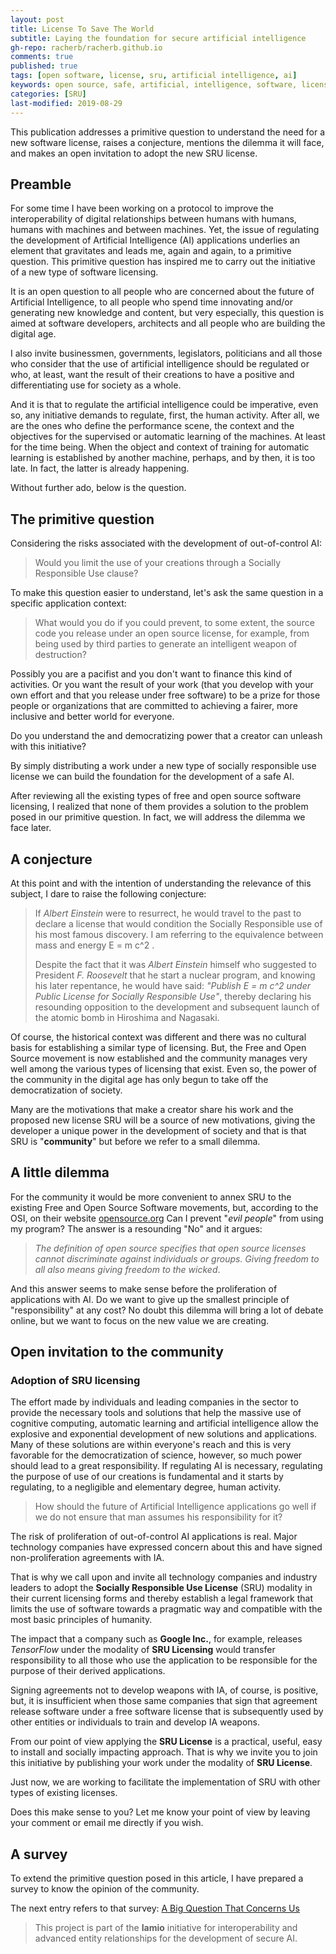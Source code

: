 ```yaml
---
layout: post
title: License To Save The World
subtitle: Laying the foundation for secure artificial intelligence
gh-repo: racherb/racherb.github.io
comments: true
published: true
tags: [open software, license, sru, artificial intelligence, ai]
keywords: open source, safe, artificial, intelligence, software, license, sru, social, safe
categories: [SRU]
last-modified: 2019-08-29
---
```

This publication addresses a primitive question to understand the need for a new software license, raises a conjecture, mentions the dilemma it will face, and makes an open invitation to adopt the new SRU license.

## Preamble

For some time I have been working on a protocol to improve the interoperability of digital relationships between humans with humans, humans with machines and between machines. Yet, the issue of regulating the development of Artificial Intelligence (AI) applications underlies an element that gravitates and leads me, again and again, to a primitive question. This primitive question has inspired me to carry out the initiative of a new type of software licensing.

It is an open question to all people who are concerned about the future of Artificial Intelligence, to all people who spend time innovating and/or generating new knowledge and content, but very especially, this question is aimed at software developers, architects and all people who are building the digital age.

I also invite businessmen, governments, legislators, politicians and all those who consider that the use of artificial intelligence should be regulated or who, at least, want the result of their creations to have a positive and differentiating use for society as a whole.

And it is that to regulate the artificial intelligence could be imperative, even so, any initiative demands to regulate, first, the human activity. After all, we are the ones who define the performance scene, the context and the objectives for the supervised or automatic learning of the machines. At least for the time being. When the object and context of training for automatic learning is established by another machine, perhaps, and by then, it is too late. In fact, the latter is already happening.

Without further ado, below is the question.

## The primitive question

Considering the risks associated with the development of out-of-control AI:

> Would you limit the use of your creations through a Socially Responsible Use clause?

To make this question easier to understand, let's ask the same question in a specific application context:

> What would you do if you could prevent, to some extent, the source code you release under an open source license, for example, from being used by third parties to generate an intelligent weapon of destruction?

Possibly you are a pacifist and you don't want to finance this kind of activities. Or you want the result of your work (that you develop with your own effort and that you release under free software) to be a prize for those people or organizations that are committed to achieving a fairer, more inclusive and better world for everyone.

Do you understand the and democratizing power that a creator can unleash with this initiative?

By simply distributing a work under a new type of socially responsible use license we can build the foundation for the development of a safe AI.

After reviewing all the existing types of free and open source software licensing, I realized that none of them provides a solution to the problem posed in our primitive question. In fact, we will address the dilemma we face later.

## A conjecture

At this point and with the intention of understanding the relevance of this subject, I dare to raise the following conjecture:

> If *Albert Einstein* were to resurrect, he would travel to the past to declare a license that would condition the Socially Responsible use of his most famous discovery. I am referring to the equivalence between mass and energy E = m c^2  .
>
> Despite the fact that it was *Albert Einstein* himself who suggested to President *F. Roosevelt* that he start a nuclear program, and knowing his later repentance, he would have said: *"Publish E = m c^2 under Public License for Socially Responsible Use"*, thereby declaring his resounding opposition to the development and subsequent launch of the atomic bomb in Hiroshima and Nagasaki.

Of course, the historical context was different and there was no cultural basis for establishing a similar type of licensing. But, the Free and Open Source movement is now established and the community manages very well among the various types of licensing that exist. Even so, the power of the community in the digital age has only begun to take off the democratization of society.

Many are the motivations that make a creator share his work and the proposed new license SRU will be a source of new motivations, giving the developer a unique power in the development of society and that is that SRU is "**community**" but before we refer to a small dilemma.

## A little dilemma

For the community it would be more convenient to annex SRU to the existing Free and Open Source Software movements, but, according to the OSI, on their website [opensource.org](https://opensource.org/faq#evil) Can I prevent "*evil people*" from using my program? The answer is a resounding "No" and it argues:

> *The definition of open source specifies that open source licenses cannot discriminate against individuals or groups. Giving freedom to all also means giving freedom to the wicked*.

And this answer seems to make sense before the proliferation of applications with AI. Do we want to give up the smallest principle of "responsibility" at any cost? No doubt this dilemma will bring a lot of debate online, but we want to focus on the new value we are creating.

## Open invitation to the community

### Adoption of SRU licensing

The effort made by individuals and leading companies in the sector to provide the necessary tools and solutions that help the massive use of cognitive computing, automatic learning and artificial intelligence allow the explosive and exponential development of new solutions and applications. Many of these solutions are within everyone's reach and this is very favorable for the democratization of science, however, so much power should lead to a great responsibility. If regulating AI is necessary, regulating the purpose of use of our creations is fundamental and it starts by regulating, to a negligible and elementary degree, human activity.

> How should the future of Artificial Intelligence applications go well if we do not ensure that man assumes his responsibility for it?

The risk of proliferation of out-of-control AI applications is real. Major technology companies have expressed concern about this and have signed non-proliferation agreements with IA.

That is why we call upon and invite all technology companies and industry leaders to adopt the **Socially Responsible Use License** (SRU) modality in their current licensing forms and thereby establish a legal framework that limits the use of software towards a pragmatic way and compatible with the most basic principles of humanity.

The impact that a company such as **Google Inc.**, for example, releases *TensorFlow* under the modality of **SRU Licensing** would transfer responsibility to all those who use the application to be responsible for the purpose of their derived applications.

Signing agreements not to develop weapons with IA, of course, is positive, but, it is insufficient when those same companies that sign that agreement release software under a free software license that is subsequently used by other entities or individuals to train and develop IA weapons.

From our point of view applying the **SRU License** is a practical, useful, easy to install and socially impacting approach. That is why we invite you to join this initiative by publishing your work under the modality of **SRU License**.

Just now, we are working to facilitate the implementation of SRU with other types of existing licenses.

Does this make sense to you? Let me know your point of view by leaving your comment or email me directly if you wish.

## A survey

To extend the primitive question posed in this article, I have prepared a survey to know the opinion of the community.

The next entry refers to that survey: [A Big Question That Concerns Us](https://racherb.github.io/2019-09-02-ai-survey-a-big-question/)

> This project is part of the **Iamio** initiative for interoperability and advanced entity relationships for the development of secure AI.
